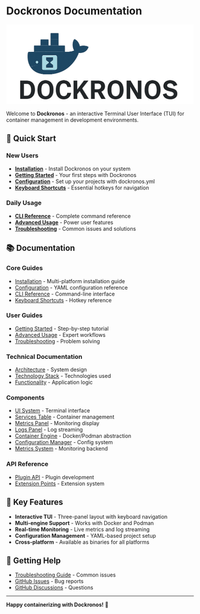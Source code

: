 # Dockronos Documentation

![DOCKRONOS IMAGE BANNER](/assets/dockronos-banner.png)

Welcome to **Dockronos** - an interactive Terminal User Interface (TUI) for container management in development environments.

## 🚀 Quick Start

### New Users
- **[Installation](installation.md)** - Install Dockronos on your system
- **[Getting Started](guides/getting-started.md)** - Your first steps with Dockronos
- **[Configuration](configuration.md)** - Set up your projects with dockronos.yml
- **[Keyboard Shortcuts](keyboard-shortcuts.md)** - Essential hotkeys for navigation

### Daily Usage
- **[CLI Reference](cli-reference.md)** - Complete command reference
- **[Advanced Usage](guides/advanced-usage.md)** - Power user features
- **[Troubleshooting](guides/troubleshooting.md)** - Common issues and solutions

## 📚 Documentation

### Core Guides
- [Installation](installation.md) - Multi-platform installation guide
- [Configuration](configuration.md) - YAML configuration reference
- [CLI Reference](cli-reference.md) - Command-line interface
- [Keyboard Shortcuts](keyboard-shortcuts.md) - Hotkey reference

### User Guides
- [Getting Started](guides/getting-started.md) - Step-by-step tutorial
- [Advanced Usage](guides/advanced-usage.md) - Expert workflows
- [Troubleshooting](guides/troubleshooting.md) - Problem solving

### Technical Documentation
- [Architecture](development/architecture.md) - System design
- [Technology Stack](technology-stack.md) - Technologies used
- [Functionality](functionality.md) - Application logic

### Components
- [UI System](components/ui-system.md) - Terminal interface
- [Services Table](components/services-table.md) - Container management
- [Metrics Panel](components/metrics-panel.md) - Monitoring display
- [Logs Panel](components/logs-panel.md) - Log streaming
- [Container Engine](components/container-engine.md) - Docker/Podman abstraction
- [Configuration Manager](components/configuration-manager.md) - Config system
- [Metrics System](components/metrics-system.md) - Monitoring backend

### API Reference
- [Plugin API](api/plugin-api.md) - Plugin development
- [Extension Points](api/extension-points.md) - Extension system

## 🎯 Key Features

- **Interactive TUI** - Three-panel layout with keyboard navigation
- **Multi-engine Support** - Works with Docker and Podman
- **Real-time Monitoring** - Live metrics and log streaming
- **Configuration Management** - YAML-based project setup
- **Cross-platform** - Available as binaries for all platforms

## 🤝 Getting Help

- [Troubleshooting Guide](guides/troubleshooting.md) - Common issues
- [GitHub Issues](https://github.com/athenalink/dockronos/issues) - Bug reports
- [GitHub Discussions](https://github.com/athenalink/dockronos/discussions) - Questions

---

**Happy containerizing with Dockronos!** 🐳